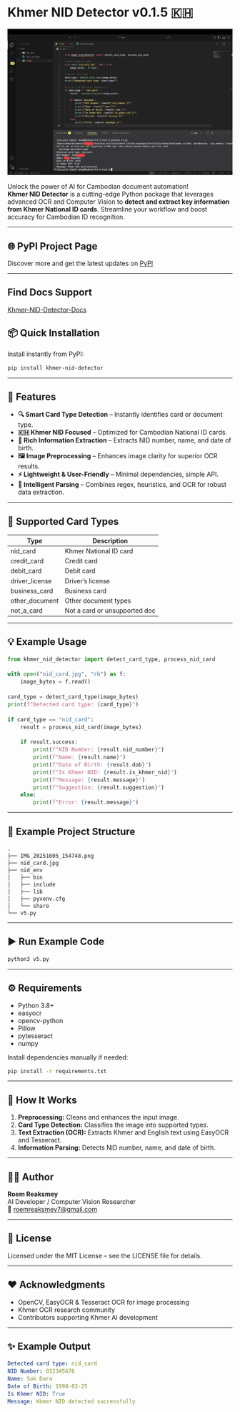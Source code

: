 # Khmer NID Detector v0.1.5 🇰🇭

![Khmer NID Detector](example.png)

Unlock the power of AI for Cambodian document automation!  
**Khmer NID Detector** is a cutting-edge Python package that leverages advanced OCR and Computer Vision to **detect and extract key information from Khmer National ID cards**. Streamline your workflow and boost accuracy for Cambodian ID recognition.

---

## 🌐 PyPI Project Page

Discover more and get the latest updates on [PyPI](https://pypi.org/project/khmer-nid-detector/)

---
## Find Docs Support
[Khmer-NID-Detector-Docs](https://github.com/Smey09/Khmer-NID-Detector-Docs)

## 📦 Quick Installation

Install instantly from PyPI:

```bash
pip install khmer-nid-detector
```

---

## 🚀 Features

- **🔍 Smart Card Type Detection** – Instantly identifies card or document type.
- **🇰🇭 Khmer NID Focused** – Optimized for Cambodian National ID cards.
- **📄 Rich Information Extraction** – Extracts NID number, name, and date of birth.
- **🖼️ Image Preprocessing** – Enhances image clarity for superior OCR results.
- **⚡ Lightweight & User-Friendly** – Minimal dependencies, simple API.
- **🧠 Intelligent Parsing** – Combines regex, heuristics, and OCR for robust data extraction.

---

## 🪪 Supported Card Types

| Type           | Description                    |
|----------------|-------------------------------|
| nid_card       | Khmer National ID card         |
| credit_card    | Credit card                    |
| debit_card     | Debit card                     |
| driver_license | Driver’s license               |
| business_card  | Business card                  |
| other_document | Other document types           |
| not_a_card     | Not a card or unsupported doc  |

---

## 💡 Example Usage

```python
from khmer_nid_detector import detect_card_type, process_nid_card

with open("nid_card.jpg", "rb") as f:
    image_bytes = f.read()

card_type = detect_card_type(image_bytes)
print(f"Detected card type: {card_type}")

if card_type == "nid_card":
    result = process_nid_card(image_bytes)

    if result.success:
        print(f"NID Number: {result.nid_number}")
        print(f"Name: {result.name}")
        print(f"Date of Birth: {result.dob}")
        print(f"Is Khmer NID: {result.is_khmer_nid}")
        print(f"Message: {result.message}")
        print(f"Suggestion: {result.suggestion}")
    else:
        print(f"Error: {result.message}")

```

---

## 📁 Example Project Structure

```
.
├── IMG_20251005_154748.png
├── nid_card.jpg
├── nid_env
│   ├── bin
│   ├── include
│   ├── lib
│   ├── pyvenv.cfg
│   └── share
└── v5.py
```

---

## ▶️ Run Example Code

```bash
python3 v5.py
```

---

## ⚙️ Requirements

- Python 3.8+
- easyocr
- opencv-python
- Pillow
- pytesseract
- numpy

Install dependencies manually if needed:

```bash
pip install -r requirements.txt
```

---

## 🧠 How It Works

1. **Preprocessing:** Cleans and enhances the input image.
2. **Card Type Detection:** Classifies the image into supported types.
3. **Text Extraction (OCR):** Extracts Khmer and English text using EasyOCR and Tesseract.
4. **Information Parsing:** Detects NID number, name, and date of birth.

---

## 🧑‍💻 Author

**Roem Reaksmey**  
AI Developer / Computer Vision Researcher  
📧 roemreaksmey7@gmail.com

---

## 📄 License

Licensed under the MIT License – see the LICENSE file for details.

---

## ❤️ Acknowledgments

- OpenCV, EasyOCR & Tesseract OCR for image processing
- Khmer OCR research community
- Contributors supporting Khmer AI development

---

## ✨ Example Output

```yaml
Detected card type: nid_card
NID Number: 012345678
Name: Sok Dara
Date of Birth: 1998-03-25
Is Khmer NID: True
Message: Khmer NID detected successfully
```